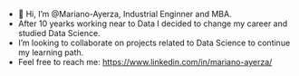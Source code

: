 - 👋 Hi, I’m @Mariano-Ayerza, Industrial Enginner and MBA. 
- After 10 yearks working near to Data I decided to change my career and studied Data Science.
- I’m looking to collaborate on projects related to Data Science to continue my learning path.
- Feel free to reach me: https://www.linkedin.com/in/mariano-ayerza/
